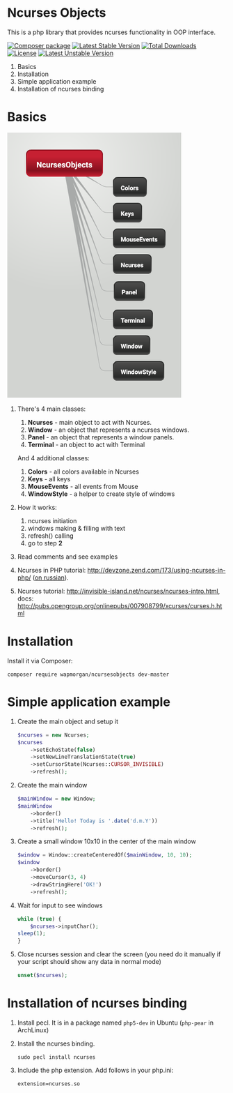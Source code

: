 Ncurses Objects
==================
This is a php library that provides ncurses functionality in OOP interface.

[![Composer package](http://xn--e1adiijbgl.xn--p1acf/badge/wapmorgan/ncursesobjects)](https://packagist.org/packages/wapmorgan/ncursesobjects)
[![Latest Stable Version](https://poser.pugx.org/wapmorgan/ncursesobjects/v/stable)](https://packagist.org/packages/wapmorgan/ncursesobjects)
[![Total Downloads](https://poser.pugx.org/wapmorgan/ncursesobjects/downloads)](https://packagist.org/packages/wapmorgan/ncursesobjects)
[![License](https://poser.pugx.org/wapmorgan/ncursesobjects/license)](https://packagist.org/packages/wapmorgan/ncursesobjects)
[![Latest Unstable Version](https://poser.pugx.org/wapmorgan/ncursesobjects/v/unstable)](https://packagist.org/packages/wapmorgan/ncursesobjects)

1. Basics
2. Installation
3. Simple application example
4. Installation of ncurses binding

# Basics

![Structure](Structure.png)

1. There's 4 main classes:
	1. **Ncurses** - main object to act with Ncurses.
	2. **Window** - an object that represents a ncurses windows.
	3. **Panel** - an object that represents a window panels.
	4. **Terminal** - an object to act with Terminal
	
   And 4 additional classes:
   
   	1. **Colors** - all colors available in Ncurses
	2. **Keys** - all keys
	3. **MouseEvents** - all events from Mouse
	4. **WindowStyle** - a helper to create style of windows
2. How it works:
   1. ncurses initiation
   2. windows making & filling with text
   3. refresh() calling
   4. go to step **2**
3. Read comments and see examples
4. Ncurses in PHP tutorial: http://devzone.zend.com/173/using-ncurses-in-php/ ([on russian](http://habrahabr.ru/post/186570/)).
5. Ncurses tutorial: http://invisible-island.net/ncurses/ncurses-intro.html, docs: http://pubs.opengroup.org/onlinepubs/007908799/xcurses/curses.h.html

# Installation
Install it via Composer:
```
composer require wapmorgan/ncursesobjects dev-master
```

# Simple application example

1. Create the main object and setup it
    ```php
    $ncurses = new Ncurses;
    $ncurses
    	->setEchoState(false)
    	->setNewLineTranslationState(true)
    	->setCursorState(Ncurses::CURSOR_INVISIBLE)
    	->refresh();
    ```

2. Create the main window
    ```php
    $mainWindow = new Window;
    $mainWindow
    	->border()
    	->title('Hello! Today is '.date('d.m.Y'))
    	->refresh();
    ```

3. Create a small window 10x10 in the center of the main window
    ```php
    $window = Window::createCenteredOf($mainWindow, 10, 10);
    $window
    	->border()
    	->moveCursor(3, 4)
    	->drawStringHere('OK!')
    	->refresh();
    ```

4. Wait for input to see windows
    ```php
    while (true) {
    	$ncurses->inputChar();
	sleep(1);
    }
    ```

5. Close ncurses session and clear the screen (you need do it manually if your script should show any data in normal mode)
    ```php
    unset($ncurses);
    ```

# Installation of ncurses binding

1. Install pecl. It is in a package named `php5-dev` in Ubuntu (`php-pear` in ArchLinux)
2. Install the ncurses binding.
    ```
    sudo pecl install ncurses
    ```

3. Include the php extension. Add follows in your php.ini:
    ```
    extension=ncurses.so
    ```

